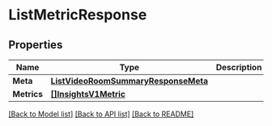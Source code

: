 # ListMetricResponse

## Properties

Name | Type | Description | Notes
------------ | ------------- | ------------- | -------------
**Meta** | [**ListVideoRoomSummaryResponseMeta**](ListVideoRoomSummaryResponseMeta.md) |  |[optional] 
**Metrics** | [**[]InsightsV1Metric**](InsightsV1Metric.md) |  |[optional] 

[[Back to Model list]](../README.md#documentation-for-models) [[Back to API list]](../README.md#documentation-for-api-endpoints) [[Back to README]](../README.md)


